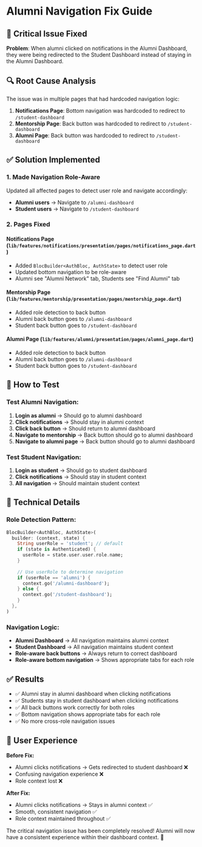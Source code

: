 # Alumni Navigation Fix Guide

## 🚨 Critical Issue Fixed
**Problem**: When alumni clicked on notifications in the Alumni Dashboard, they were being redirected to the Student Dashboard instead of staying in the Alumni Dashboard.

## 🔍 Root Cause Analysis
The issue was in multiple pages that had hardcoded navigation logic:

1. **Notifications Page**: Bottom navigation was hardcoded to redirect to `/student-dashboard`
2. **Mentorship Page**: Back button was hardcoded to redirect to `/student-dashboard`
3. **Alumni Page**: Back button was hardcoded to redirect to `/student-dashboard`

## ✅ Solution Implemented

### 1. Made Navigation Role-Aware
Updated all affected pages to detect user role and navigate accordingly:

- **Alumni users** → Navigate to `/alumni-dashboard`
- **Student users** → Navigate to `/student-dashboard`

### 2. Pages Fixed

#### **Notifications Page** (`lib/features/notifications/presentation/pages/notifications_page.dart`)
- Added `BlocBuilder<AuthBloc, AuthState>` to detect user role
- Updated bottom navigation to be role-aware
- Alumni see "Alumni Network" tab, Students see "Find Alumni" tab

#### **Mentorship Page** (`lib/features/mentorship/presentation/pages/mentorship_page.dart`)
- Added role detection to back button
- Alumni back button goes to `/alumni-dashboard`
- Student back button goes to `/student-dashboard`

#### **Alumni Page** (`lib/features/alumni/presentation/pages/alumni_page.dart`)
- Added role detection to back button
- Alumni back button goes to `/alumni-dashboard`
- Student back button goes to `/student-dashboard`

## 🧪 How to Test

### Test Alumni Navigation:
1. **Login as alumni** → Should go to alumni dashboard
2. **Click notifications** → Should stay in alumni context
3. **Click back button** → Should return to alumni dashboard
4. **Navigate to mentorship** → Back button should go to alumni dashboard
5. **Navigate to alumni page** → Back button should go to alumni dashboard

### Test Student Navigation:
1. **Login as student** → Should go to student dashboard
2. **Click notifications** → Should stay in student context
3. **All navigation** → Should maintain student context

## 🔧 Technical Details

### Role Detection Pattern:
```dart
BlocBuilder<AuthBloc, AuthState>(
  builder: (context, state) {
    String userRole = 'student'; // default
    if (state is Authenticated) {
      userRole = state.user.user.role.name;
    }
    
    // Use userRole to determine navigation
    if (userRole == 'alumni') {
      context.go('/alumni-dashboard');
    } else {
      context.go('/student-dashboard');
    }
  },
)
```

### Navigation Logic:
- **Alumni Dashboard** → All navigation maintains alumni context
- **Student Dashboard** → All navigation maintains student context
- **Role-aware back buttons** → Always return to correct dashboard
- **Role-aware bottom navigation** → Shows appropriate tabs for each role

## ✅ Results

- ✅ Alumni stay in alumni dashboard when clicking notifications
- ✅ Students stay in student dashboard when clicking notifications
- ✅ All back buttons work correctly for both roles
- ✅ Bottom navigation shows appropriate tabs for each role
- ✅ No more cross-role navigation issues

## 📱 User Experience

**Before Fix:**
- Alumni clicks notifications → Gets redirected to student dashboard ❌
- Confusing navigation experience ❌
- Role context lost ❌

**After Fix:**
- Alumni clicks notifications → Stays in alumni context ✅
- Smooth, consistent navigation ✅
- Role context maintained throughout ✅

The critical navigation issue has been completely resolved! Alumni will now have a consistent experience within their dashboard context. 🎉

